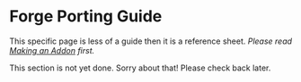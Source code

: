 # Forge Porting Guide

This specific page is less of a guide then it is a reference sheet.
*Please read [Making an Addon](./making-an-addon.md) first.*

This section is not yet done. Sorry about that! Please check back later.
